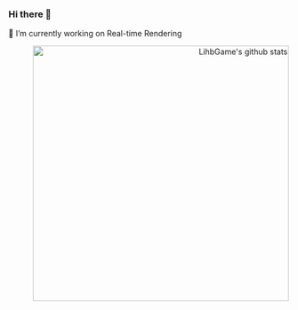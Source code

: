 ### Hi there 👋
🔭 I’m currently working on Real-time Rendering
<p align="right">
  <a href="https://github.com/anuraghazra/github-readme-stats">
    <img width="460" align="right" alt="LihbGame's github stats" src="https://github-readme-stats.vercel.app/api?username=LihbGame&theme=tokyonight&show_icons=true" />
  </a>
</p>
<!--
**LihbGame/LihbGame** is a ✨ _special_ ✨ repository because its `README.md` (this file) appears on your GitHub profile.

Here are some ideas to get you started:

- 🔭 I’m currently working on ...
- 🌱 I’m currently learning ...
- 👯 I’m looking to collaborate on ...
- 🤔 I’m looking for help with ...
- 💬 Ask me about ...
- 📫 How to reach me: ...
- 😄 Pronouns: ...
- ⚡ Fun fact: ...
-->

